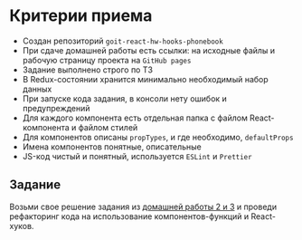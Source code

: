 # Критерии приема

- Создан репозиторий `goit-react-hw-hooks-phonebook`
- При сдаче домашней работы есть ссылки: на исходные файлы и рабочую страницу
  проекта на `GitHub pages`
- Задание выполнено строго по ТЗ
- В Redux-состоянии хранится минимально необходимый набор данных
- При запуске кода задания, в консоли нету ошибок и предупреждений
- Для каждого компонента есть отдельная папка с файлом React-компонента и файлом
  стилей
- Для компонентов описаны `propTypes`, и где необходимо, `defaultProps`
- Имена компонентов понятные, описательные
- JS-код чистый и понятный, используется `ESLint` и `Prettier`

## Задание

Возьми свое решение задания из
[домашней работы 2 и 3](../homework-03/phonebook/) и проведи рефакторинг кода на
использование компонентов-функций и React-хуков.
